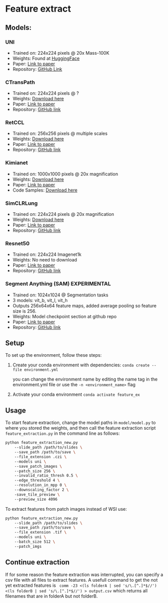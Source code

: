 # Feature extract

## Models:

### UNI

- Trained on: 224x224 pixels @ 20x Mass-100K
- Weights: Found at [HuggingFace](https://huggingface.co/MahmoodLab/UNI)
- Paper: [Link to paper](https://www.nature.com/articles/s41591-024-02857-3)
- Repository: [GitHub Link](https://github.com/mahmoodlab/uni)


### CTransPath

- Trained on: 224x224 pixels @ ?
- Weights: [Download here](https://drive.google.com/file/d/1DoDx_70_TLj98gTf6YTXnu4tFhsFocDX/view)
- Paper: [Link to paper](https://www.sciencedirect.com/science/article/abs/pii/S1361841522002043)
- Repository: [GitHub link](https://github.com/Xiyue-Wang/TransPath)

### RetCCL

- Trained on: 256x256 pixels @ multiple scales
- Weights: [Download here](https://drive.google.com/drive/folders/1AhstAFVqtTqxeS9WlBpU41BV08LYFUnL)
- Paper: [Link to paper](https://www.sciencedirect.com/science/article/abs/pii/S1361841522002730)
- Repository: [GitHub link](https://github.com/Xiyue-Wang/RetCCL)

### Kimianet

- Trained on: 1000x1000 pixels @ 20x magnification
- Weights: [Download here](https://kimialab.uwaterloo.ca/kimia/index.php/sdm_downloads/kimianet-weights/)
- Paper: [Link to paper](https://arxiv.org/abs/2101.07903)
- Code Samples: [Download here](https://kimialab.uwaterloo.ca/kimia/index.php/sdm_downloads/kimianet-feature-extraction-code-samples/)

### SimCLRLung

- Trained on: 224x224 pixels @ 20x magnification
- Weights: [Download here](https://github.com/vkola-lab/tmi2022/blob/main/feature_extractor/model.pth)
- Paper: [Link to paper](https://ieeexplore.ieee.org/document/9779215)
- Repository: [GitHub link](https://github.com/vkola-lab/tmi2022)

### Resnet50

- Trained on: 224x224 Imagenet1k
- Weights: No need to download
- Paper: [Link to paper](https://arxiv.org/abs/1512.03385)
- Repository: [GitHub link](https://github.com/pytorch/vision/blob/main/torchvision/models/resnet.py)

### Segment Anything (SAM) EXPERIMENTAL

- Trained on: 1024x1024 @ Segmentation tasks
- 3 models: vit_b, vit_l, vit_h
- Outputs 256x64x64 feature maps, added average pooling so feature size is 256.
- Weights: Model checkpoint section at github repo
- Paper: [Link to paper](https://ai.facebook.com/research/publications/segment-anything/)
- Repository: [GitHub link](https://github.com/facebookresearch/segment-anything)

## Setup

To set up the environment, follow these steps:

1. Create your conda environment with dependencies:
   ``conda create --file environment.yml``
	
	you can change the environment name by editing the name tag in the environment.yml file or use the ``-n <environment_name>`` flag

2. Activate your conda environment
	``conda activate feature_ex``

## Usage

To start feature extraction, change the model paths in `model/model.py` to where you stored the weights, and then call the feature extraction script `feature_extraction.py` in the command line as follows:

```bash
python feature_extraction_new.py
	--slide_path /path/to/slides \ 
	--save_path /path/to/save \ 
	--file_extension .czi \  
	--models uni \ 
	--save_patch_images \ 
	--patch_size 256 \ 
	--invalid_ratio_thresh 0.5 \ 
	--edge_threshold 4 \ 
	--resolution_in_mpp 0 \ 
	--downscaling_factor 2 \ 
	-save_tile_preview \ 
	--preview_size 4096
```

To extract features from patch images instead of WSI use:

```bash
python feature_extraction_new.py
	--slide_path /path/to/slides \ 
	--save_path /path/to/save \ 
	--file_extension .tif \ 
	--models uni \ 
	--batch_size 512 \ 
	--patch_imgs
```

## Continue extraction

If for some reason the feature extraction was interrupted, you can specify a csv file with all files to extract features. A usefull command to get the not yet extracted features is
`` comm -23 <(ls folderA | sed 's/\.[^.]*$//') <(ls folderB | sed 's/\.[^.]*$//') > output.csv``
which returns all filenames that are in folderA but not folderB.
```